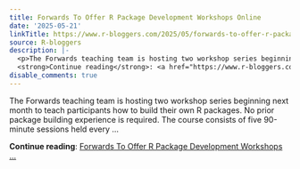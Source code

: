 ```yaml
---
title: Forwards To Offer R Package Development Workshops Online
date: '2025-05-21'
linkTitle: https://www.r-bloggers.com/2025/05/forwards-to-offer-r-package-development-workshops-online/
source: R-bloggers
description: |-
  <p>The Forwards teaching team is hosting two workshop series beginning next month to teach participants how to build their own R packages. No prior package building experience is required. The course consists of five 90-minute sessions held every ...</p>
  <strong>Continue reading</strong>: <a href="https://www.r-bloggers.com/2025/05/forwards-to-offer-r-package-development-workshops-online/">Forwards To Offer R Package Development Workshops ...
disable_comments: true
---
```

<p>The Forwards teaching team is hosting two workshop series beginning next month to teach participants how to build their own R packages. No prior package building experience is required. The course consists of five 90-minute sessions held every ...</p>
<strong>Continue reading</strong>: <a href="https://www.r-bloggers.com/2025/05/forwards-to-offer-r-package-development-workshops-online/">Forwards To Offer R Package Development Workshops ...